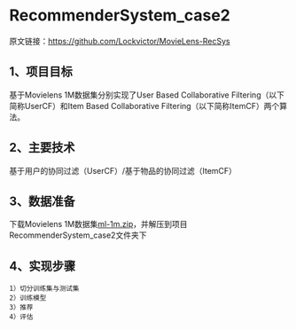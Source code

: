 # RecommenderSystem_case2

原文链接：https://github.com/Lockvictor/MovieLens-RecSys

## 1、项目目标
基于Movielens 1M数据集分别实现了User Based Collaborative Filtering（以下简称UserCF）和Item Based Collaborative Filtering（以下简称ItemCF）两个算法。

## 2、主要技术
基于用户的协同过滤（UserCF）/基于物品的协同过滤（ItemCF）

## 3、数据准备
下载Movielens 1M数据集[ml-1m.zip](http://files.grouplens.org/datasets/movielens/ml-1m.zip)，并解压到项目RecommenderSystem_case2文件夹下

## 4、实现步骤

    1）切分训练集与测试集
    2）训练模型
    3）推荐
    4）评估
